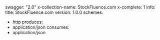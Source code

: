 swagger: "2.0"
x-collection-name: StockFluence.com
x-complete: 1
info:
  title: StockFluence.com
  version: 1.0.0
schemes:
- http
produces:
- application/json
consumes:
- application/json